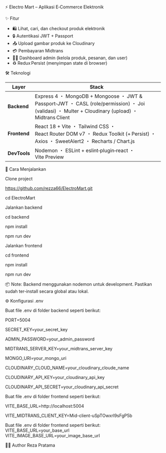 ⚡️ Electro Mart – Aplikasi E‑Commerce Elektronik

✨ Fitur

- 🛍️ Lihat, cari, dan checkout produk elektronik  
- 🔒 Autentikasi JWT + Passport  
- 📤 Upload gambar produk ke Cloudinary  
- 💳 Pembayaran Midtrans  
- 🧑‍💼 Dashboard admin (kelola produk, pesanan, dan user)  
- ♻️ Redux Persist (menyimpan state di browser)

🛠️ Teknologi

| Layer     | Stack                                                                           |
|-----------|---------------------------------------------------------------------------------|
| **Backend** | Express 4 ・ MongoDB + Mongoose ・ JWT & Passport‐JWT ・ CASL (role/permission) ・ Joi (validasi) ・ Multer + Cloudinary (upload) ・ Midtrans Client |
| **Frontend**| React 18 + Vite ・ Tailwind CSS ・ React Router DOM v7 ・ Redux Toolkit (+ Persist) ・ Axios ・ SweetAlert2 ・ Recharts / Chart.js |
| **DevTools**| Nodemon ・ ESLint + eslint‑plugin‑react ・ Vite Preview |

🚀 Cara Menjalankan

Clone project 

https://github.com/rezza66/ElectroMart.git

cd ElectroMart

Jalankan backend 

cd backend 

npm install 

npm run dev

Jalankan frontend 

cd frontend 

npm install 

npm run dev

📦 Note: Backend menggunakan nodemon untuk development. Pastikan sudah ter-install secara global atau lokal.

⚙️ Konfigurasi .env 

Buat file .env di folder backend seperti berikut: 

PORT=5004

SECRET_KEY=your_secret_key

ADMIN_PASSWORD=your_admin_password

MIDTRANS_SERVER_KEY=your_midtrans_server_key

MONGO_URI=your_mongo_uri

CLOUDINARY_CLOUD_NAME=your_cloudinary_cloude_name

CLOUDINARY_API_KEY=your_cloudinary_api_key

CLOUDINARY_API_SECRET=your_cloudinary_api_secret


Buat file .env di folder frontend seperti berikut:

VITE_BASE_URL=http://localhost:5004

VITE_MIDTRANS_CLIENT_KEY=Mid-client-uSpTOwxrl9sFgP5b

Buat file .env di folder frontend seperti berikut: VITE_BASE_URL=your_base_url VITE_IMAGE_BASE_URL=your_image_base_url

🧑‍💻 Author Reza Pratama
